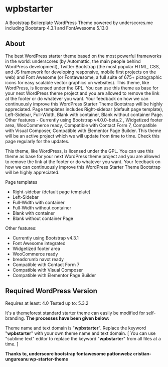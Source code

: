 # wpbstarter
A Bootstrap Boilerplate WordPress Theme powered by underscores.me including Bootstarp 4.3.1 and FontAwesome 5.13.0
<h2>About</h2>
The best WordPress starter theme based on the most powerful frameworks in the world: underscores (by Automattic, the main people behind WordPress development), Twitter Bootstrap (the most popular HTML, CSS, and JS framework for developing responsive, mobile first projects on the web) and Font Awesome (or Fontawesome, a full suite of 675+ pictographic icons for easy scalable vector graphics on websites). This theme, like WordPress, is licensed under the GPL. You can use this theme as base for your next WordPress theme project and you are allowed to remove the link at the footer or do whatever you want. Your feedback on how we can continuously improve this WordPress Starter Theme Bootstrap will be highly appreciated. Page templates includes Right-sidebar (default page template), Left-Sidebar, Full-Width, Blank with container, Blank without container Page. Other features - Currently using Bootstrap v4.0.0-beta.2 , Widgetized footer area, WooCommerce ready, Compatible with Contact Form 7, Compatible with Visual Composer, Compatible with Elementor Page Builder. This theme will be an active project which we will update from time to time. Check this page regularly for the updates.


This theme, like WordPress, is licensed under the GPL. You can use this theme as base for your next WordPress theme project and you are allowed to remove the link at the footer or do whatever you want. Your feedback on how we can continuously improve this WordPress Starter Theme Bootstrap will be highly appreciated.

Page templates
* Right-sidebar (default page template)
* Left-Sidebar
* Full-Width with container
* Full-Width without container
* Blank with container
* Blank without container Page

Other features:
* Currently using Bootstrap v4.3.1
* Font Awesome integrated
* Widgetized footer area
* WooCommerce ready
* breadcrumb navxt ready
* Compatible with Contact Form 7
* Compatible with Visual Composer
* Compatible with Elementor Page Builder

<h2>Required WordPress Version</h2>
Requires at least: 4.0
Tested up to: 5.3.2

It's a themeforest standard starter theme can easily be modified for self-branding.
<strong>The processes have been given below:</strong>

Theme name and text domain is "<strong>wpbstarter</strong>".
Replace the keyword "<strong>wpbstarter</strong>" with your own theme name and text domain. [ You can use "sublime text" editor to replace the keyword "<strong>wpbstarter</strong>" from all files at a time. ]

<strong>Thanks to,
  underscore
  bootstrap
  fontawesome
  pattonwebz
  cristian-ungureanu
  wp-starter-theme</strong>
